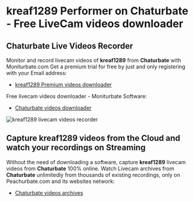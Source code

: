 # kreaf1289 Performer on Chaturbate - Free LiveCam videos downloader

## Chaturbate Live Videos Recorder

Monitor and record livecam videos of **kreaf1289** from **Chaturbate** with Moniturbate.com
Get a premium trial for free by just and only registering with your Email address:
* [kreaf1289 Premium videos downloader](https://moniturbate.com/request-demo-licence-key.html)

Free livecam videos downloader - Moniturbate Software:
* [Chaturbate videos downloader](https://moniturbate.com/moniturbate-download-software.html)

![kreaf1289 livecam videos recorder](https://peachurnet.com/templates/moniturbate-software.png)


## Capture kreaf1289 videos from the Cloud and watch your recordings on Streaming

Without the need of downloading a software, capture **kreaf1289** livecam videos from **Chaturbate** 100% online.
Watch Livecam archives from **Chaturbate** unlimitedly from thousands of existing recordings, only on Peachurbate.com and its websites network:
* [Chaturbate videos archives](https://peachurnet.com/)